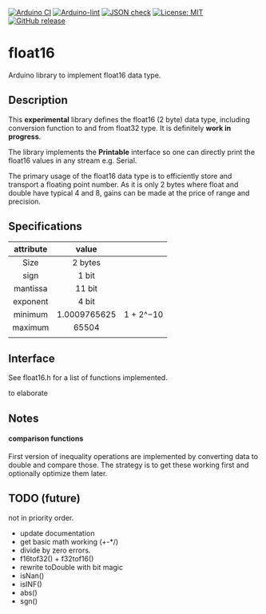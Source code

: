 

[![Arduino CI](https://github.com/RobTillaart/float16/workflows/Arduino%20CI/badge.svg)](https://github.com/marketplace/actions/arduino_ci)
[![Arduino-lint](https://github.com/RobTillaart/float16/actions/workflows/arduino-lint.yml/badge.svg)](https://github.com/RobTillaart/float16/actions/workflows/arduino-lint.yml)
[![JSON check](https://github.com/RobTillaart/float16/actions/workflows/jsoncheck.yml/badge.svg)](https://github.com/RobTillaart/float16/actions/workflows/jsoncheck.yml)
[![License: MIT](https://img.shields.io/badge/license-MIT-green.svg)](https://github.com/RobTillaart/float16/blob/master/LICENSE)
[![GitHub release](https://img.shields.io/github/release/RobTillaart/float16.svg?maxAge=3600)](https://github.com/RobTillaart/Complex/releases)


# float16

Arduino library to implement float16 data type.


## Description

This **experimental** library defines the float16 (2 byte) data type, including conversion 
function to and from float32 type. It is definitely **work in progress**.

The library implements the **Printable** interface so one can directly print the 
float16 values in any stream e.g. Serial.

The primary usage of the float16 data type is to efficiently store and transport 
a floating point number. As it is only 2 bytes where float and double have typical 
4 and 8, gains can be made at the price of range and precision.


## Specifications


| attribute | value        |              |
|:---------:|:------------:|:------------:|
| Size      | 2 bytes      |              |
| sign      | 1 bit        |              |
| mantissa  | 11 bit       |              |
| exponent  | 4 bit        |              |
| minimum   | 1.0009765625 |  1 + 2^−10   |
| maximum   | 65504        |              |
|           |              |              |


## Interface

See float16.h for a list of functions implemented.

to elaborate


## Notes


#### comparison functions

First version of inequality operations are implemented by converting data to double and compare those. 
The strategy is to get these working first and optionally optimize them later.


## TODO (future)

not in priority order.

- update documentation
- get basic math working (+-*/)
- divide by zero errors.
- f16tof32() + f32tof16()
- rewrite toDouble with bit magic
- isNan()
- isINF()
- abs()
- sgn()


